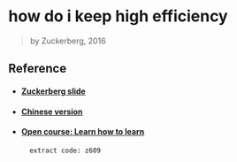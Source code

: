 # how do i keep high efficiency
> by Zuckerberg, 2016

## Reference

- #### [Zuckerberg slide](how_do_i_keep_high_efficiency-zuckerberg.pdf)

- #### [Chinese version](work_efficiently.pdf)

- #### [Open course: Learn how to learn](https://pan.baidu.com/s/1TMitUNEJV8QLnOCHtyl-_A)

        extract code: z609
